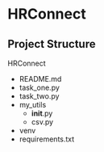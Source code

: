 # HRConnect

## Project Structure

HRConnect
 - README.md
 - task_one.py
 - task_two.py
 - my_utils
    - __init__.py
    - csv.py
 - venv
 - requirements.txt